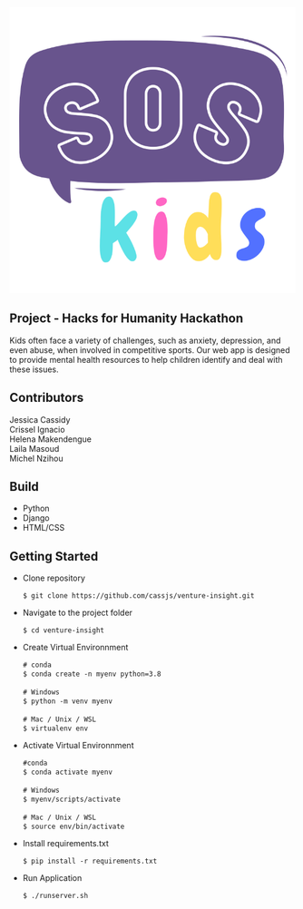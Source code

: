 ![](soskids/static/images/sos-kids.svg)

## Project - Hacks for Humanity Hackathon
Kids often face a variety of challenges, such as anxiety, depression, and even abuse, when involved in competitive sports. Our web app is designed to provide mental health resources to help children identify and deal with these issues. 

## Contributors
Jessica Cassidy \
Crissel Ignacio \
Helena Makendengue \
Laila Masoud \
Michel Nzihou 

## Build
- Python
- Django
- HTML/CSS

## **Getting Started**
* Clone repository

      $ git clone https://github.com/cassjs/venture-insight.git
    
* Navigate to the project folder

      $ cd venture-insight
      
* Create Virtual Environnment

      # conda
      $ conda create -n myenv python=3.8
      
      # Windows
      $ python -m venv myenv
      
      # Mac / Unix / WSL
      $ virtualenv env

* Activate Virtual Environnment

      #conda
      $ conda activate myenv
      
      # Windows
      $ myenv/scripts/activate
      
      # Mac / Unix / WSL
      $ source env/bin/activate
      
* Install requirements.txt

      $ pip install -r requirements.txt
      
* Run Application

      $ ./runserver.sh
